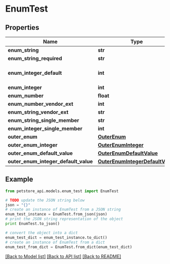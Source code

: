 # EnumTest


## Properties
Name | Type | Description | Notes
------------ | ------------- | ------------- | -------------
**enum_string** | **str** |  | [optional] 
**enum_string_required** | **str** |  | 
**enum_integer_default** | **int** |  | [optional] [default to 5]
**enum_integer** | **int** |  | [optional] 
**enum_number** | **float** |  | [optional] 
**enum_number_vendor_ext** | **int** |  | [optional] 
**enum_string_vendor_ext** | **str** |  | [optional] 
**enum_string_single_member** | **str** |  | [optional] 
**enum_integer_single_member** | **int** |  | [optional] 
**outer_enum** | [**OuterEnum**](OuterEnum.md) |  | [optional] 
**outer_enum_integer** | [**OuterEnumInteger**](OuterEnumInteger.md) |  | [optional] 
**outer_enum_default_value** | [**OuterEnumDefaultValue**](OuterEnumDefaultValue.md) |  | [optional] 
**outer_enum_integer_default_value** | [**OuterEnumIntegerDefaultValue**](OuterEnumIntegerDefaultValue.md) |  | [optional] 

## Example

```python
from petstore_api.models.enum_test import EnumTest

# TODO update the JSON string below
json = "{}"
# create an instance of EnumTest from a JSON string
enum_test_instance = EnumTest.from_json(json)
# print the JSON string representation of the object
print EnumTest.to_json()

# convert the object into a dict
enum_test_dict = enum_test_instance.to_dict()
# create an instance of EnumTest from a dict
enum_test_from_dict = EnumTest.from_dict(enum_test_dict)
```
[[Back to Model list]](../README.md#documentation-for-models) [[Back to API list]](../README.md#documentation-for-api-endpoints) [[Back to README]](../README.md)


